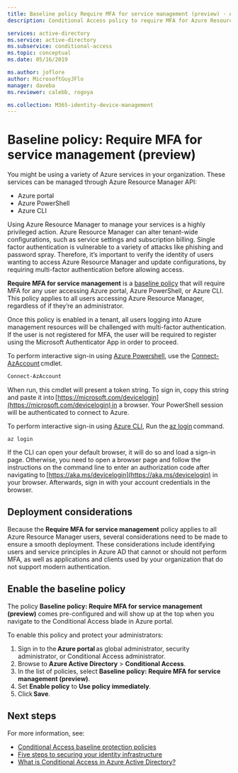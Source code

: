 ```yaml
---
title: Baseline policy Require MFA for service management (preview) - Azure Active Directory
description: Conditional Access policy to require MFA for Azure Resource Manager

services: active-directory
ms.service: active-directory
ms.subservice: conditional-access
ms.topic: conceptual
ms.date: 05/16/2019

ms.author: joflore
author: MicrosoftGuyJFlo
manager: daveba
ms.reviewer: calebb, rogoya

ms.collection: M365-identity-device-management
---
```

# Baseline policy: Require MFA for service management (preview)

You might be using a variety of Azure services in your organization. These services can be managed through Azure Resource Manager API:

* Azure portal
* Azure PowerShell
* Azure CLI

Using Azure Resource Manager to manage your services is a highly privileged action. Azure Resource Manager can alter tenant-wide configurations, such as service settings and subscription billing. Single factor authentication is vulnerable to a variety of attacks like phishing and password spray. Therefore, it’s important to verify the identity of users wanting to access Azure Resource Manager and update configurations, by requiring multi-factor authentication before allowing access.

**Require MFA for service management** is a [baseline policy](concept-baseline-protection.md) that will require MFA for any user accessing Azure portal, Azure PowerShell, or Azure CLI. This policy applies to all users accessing Azure Resource Manager, regardless of if they’re an administrator.

Once this policy is enabled in a tenant, all users logging into Azure management resources will be challenged with multi-factor authentication. If the user is not registered for MFA, the user will be required to register using the Microsoft Authenticator App in order to proceed.

To perform interactive sign-in using [Azure Powershell](https://docs.microsoft.com/powershell/azure/authenticate-azureps), use the [Connect-AzAccount](https://docs.microsoft.com/powershell/module/az.accounts/connect-azaccount) cmdlet.

```PowerShell
Connect-AzAccount
```

When run, this cmdlet will present a token string. To sign in, copy this string and paste it into [https://microsoft.com/devicelogin](https://microsoft.com/devicelogin) in a browser. Your PowerShell session will be authenticated to connect to Azure.

To perform interactive sign-in using [Azure CLI](https://docs.microsoft.com/cli/azure/authenticate-azure-cli?view=azure-cli-latest), Run the [az login](https://docs.microsoft.com/cli/azure/reference-index?view=azure-cli-latest#az-login) command.

```azurecli
az login
```

If the CLI can open your default browser, it will do so and load a sign-in page. Otherwise, you need to open a browser page and follow the instructions on the command line to enter an authorization code after navigating to [https://aka.ms/devicelogin](https://aka.ms/devicelogin) in your browser. Afterwards, sign in with your account credentials in the browser.

## Deployment considerations

Because the **Require MFA for service management** policy applies to all Azure Resource Manager users, several considerations need to be made to ensure a smooth deployment. These considerations include identifying users and service principles in Azure AD that cannot or should not perform MFA, as well as applications and clients used by your organization that do not support modern authentication.

## Enable the baseline policy

The policy **Baseline policy: Require MFA for service management (preview)** comes pre-configured and will show up at the top when you navigate to the Conditional Access blade in Azure portal.

To enable this policy and protect your administrators:

1. Sign in to the **Azure portal** as global administrator, security administrator, or Conditional Access administrator.
1. Browse to **Azure Active Directory** > **Conditional Access**.
1. In the list of policies, select **Baseline policy: Require MFA for service management (preview)**.
1. Set **Enable policy** to **Use policy immediately**.
1. Click **Save**.

## Next steps

For more information, see:

* [Conditional Access baseline protection policies](concept-baseline-protection.md)
* [Five steps to securing your identity infrastructure](../../security/fundamentals/steps-secure-identity.md)
* [What is Conditional Access in Azure Active Directory?](overview.md)
